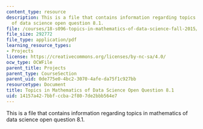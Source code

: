 ```yaml
---
content_type: resource
description: This is a file that contains information regarding topics in mathematics
  of data science open question 8.1.
file: /courses/18-s096-topics-in-mathematics-of-data-science-fall-2015/14157a427bbfccba2f807de2bbb564e7_MIT18_S096F15_Open8.1.pdf
file_size: 292772
file_type: application/pdf
learning_resource_types:
- Projects
license: https://creativecommons.org/licenses/by-nc-sa/4.0/
ocw_type: OCWFile
parent_title: Projects
parent_type: CourseSection
parent_uid: 0de775e0-4bc2-3070-4afe-da75f1c927bb
resourcetype: Document
title: Topics in Mathematics of Data Science Open Question 8.1
uid: 14157a42-7bbf-ccba-2f80-7de2bbb564e7
---
```

This is a file that contains information regarding topics in mathematics of data science open question 8.1.